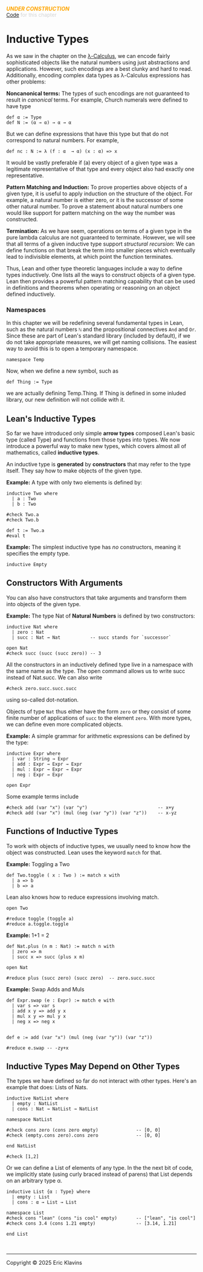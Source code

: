 
<div style='display:none'>
--  Copyright (C) 2025  Eric Klavins
--
--  This program is free software: you can redistribute it and/or modify
--  it under the terms of the GNU General Public License as published by
--  the Free Software Foundation, either version 3 of the License, or
--  (at your option) any later version.   
</div>

<span style='color: orange'>***UNDER CONSTRUCTION***</span><br>
<span style='color: lightgray; font-size: 10pt'><a href='https://github.com/klavins/LeanBook/blob/main/main/../LeanBook/Chapters/InductiveTypes.lean'>Code</a> for this chapter</span>
 # Inductive Types

As we saw in the chapter on the [λ-Calculus](LambdaCalculus.md), we can encode fairly sophisticated objects like the natural numbers using just abstractions and applications. However, such encodings are a best clunky and hard to read. Additionally, encoding complex data types as λ-Calculus expressions has other problems:

**Noncanonical terms:** The types of such encodings are not guaranteed to result in _canonical_ terms. For example, Church numerals were defined to have type 
```lean
def α := Type
def N := (α → α) → α → α
```
 But we can define expressions that have this type but that do not correspond to natural numbers. For example, 
```lean
def nc : N := λ (f : α  → α) (x : α) => x
```
 It would be vastly preferable if (a) every object of a given type was a legitimate representative of that type and every object also had exactly one representative.

**Pattern Matching and Induction:** To prove properties above objects of a given type, it is useful to apply induction on the structure of the object. For example, a natural number is either zero, or it is the successor of some other natural number. To prove a statement about natural numbers one would like support for pattern matching on the way the number was constructed.

**Termination:** As we have seem, operations on terms of a given type in the pure lambda calculus are not guaranteed to terminate. However, we will see that all terms of a given inductive type support _structural recursion_: We can define functions on that break the term into smaller pieces which eventually lead to indivisible elements, at which point the function terminates.

Thus, Lean and other type theoretic languages include a way to define types inductively. One lists all the ways to construct objects of a given type. Lean then provides a powerful pattern matching capability that can be used in definitions and theorems when operating or reasoning on an object defined inductively.

### Namespaces

In this chapter we will be redefining several fundamental types in Lean, such as the natural numbers `ℕ` and the propositional connectives `And` and `Or`. Since these are part of Lean's standard library (included by default), if we do not take appropriate measures, we will get naming collisions. The easiest way to avoid this is to open a temporary namespace. 
```lean
namespace Temp
```
 Now, when we define a new symbol, such as 
```lean
def Thing := Type
```
 we are actually defining Temp.Thing. If Thing is defined in some inluded library, our new definition will not collide with it.

## Lean's Inductive Types

So far we have introduced only simple **arrow types** composed Lean's basic type (called Type) and functions from those types into types. We now introduce a powerful way to make new types, which covers almost all of mathematics, called **inductive types**.

An inductive type is **generated** by **constructors** that may refer to the type itself. They say how to make objects of the given type.

**Example:** A type with only two elements is defined by: 
```lean
inductive Two where
  | a : Two
  | b : Two

#check Two.a
#check Two.b

def t := Two.a
#eval t
```
 **Example:** The simplest inductive type has _no_ constructors, meaning it specifies the empty type. 
```lean
inductive Empty
```
 ## Constructors With Arguments

You can also have constructors that take arguments and transform them into objects of the given type.

**Example:** The type Nat of **Natural Numbers** is defined by two constructors: 
```lean
inductive Nat where
  | zero : Nat
  | succ : Nat → Nat           -- succ stands for `successor`

open Nat
#check succ (succ (succ zero)) -- 3
```
 All the constructors in an inductively defined type live in a namespace with the same name as the type. The open command allows us to write succ instead of Nat.succ. We can also write 
```lean
#check zero.succ.succ.succ
```
 using so-called dot-notation.

Objects of type `Nat` thus either have the form `zero` or they consist of some finite number of applications of `succ` to the element `zero`. With more types, we can define even more complicated objects.

**Example:** A simple grammar for arithmetic expressions can be defined by the type: 
```lean
inductive Expr where
  | var : String → Expr
  | add : Expr → Expr → Expr
  | mul : Expr → Expr → Expr
  | neg : Expr → Expr

open Expr
```
 Some example terms include 
```lean
#check add (var "x") (var "y")                          -- x+y
#check add (var "x") (mul (neg (var "y")) (var "z"))    -- x-yz
```
 ## Functions of Inductive Types

To work with objects of inductive types, we usually need to know how the object was constructed. Lean uses the keyword `match` for that.

**Example:** Toggling a Two  
```lean
def Two.toggle ( x : Two ) := match x with
  | a => b
  | b => a
```
 Lean also knows how to reduce expressions involving match. 
```lean
open Two

#reduce toggle (toggle a)
#reduce a.toggle.toggle
```
 **Example:** 1+1 = 2 
```lean
def Nat.plus (n m : Nat) := match n with
  | zero => m
  | succ x => succ (plus x m)

open Nat

#reduce plus (succ zero) (succ zero)  -- zero.succ.succ
```
 **Example:** Swap Adds and Muls
```lean
def Expr.swap (e : Expr) := match e with
  | var s => var s
  | add x y => add y x
  | mul x y => mul y x
  | neg x => neg x


def e := add (var "x") (mul (neg (var "y")) (var "z"))

#reduce e.swap -- -zy+x
```
 ## Inductive Types May Depend on Other Types

The types we have defined so far do not interact with other types. Here's an example that does: Lists of Nats. 
```lean
inductive NatList where
  | empty : NatList
  | cons : Nat → NatList → NatList

namespace NatList

#check cons zero (cons zero empty)              -- [0, 0]
#check (empty.cons zero).cons zero              -- [0, 0]

end NatList

#check [1,2]
```
 Or we can define a List of elements of any type. In the the next bit of code, we implicitly state (using curly braced instead of parens) that List depends on an arbitrary type α. 
```lean
inductive List {α : Type} where
  | empty : List
  | cons : α → List → List

namespace List
#check cons "lean" (cons "is cool" empty)       -- ["lean", "is cool"]
#check cons 3.4 (cons 1.21 empty)               -- [3.14, 1.21]

end List
```

<div style='height=50px'>&nbsp;</div><hr>
Copyright © 2025 Eric Klavins
